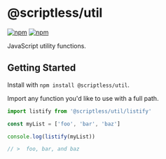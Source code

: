 # @scriptless/util

[![npm](https://img.shields.io/npm/dt/@scriptless/util.svg?style=flat-square)](https://www.npmjs.com/package/@scriptless/util)
[![npm](https://img.shields.io/npm/v/@scriptless/util.svg?style=flat-square)](https://www.npmjs.com/package/@scriptless/util)

JavaScript utility functions.

## Getting Started

Install with `npm install @scriptless/util`.

Import any function you'd like to use with a full path.

```js
import listify from '@scriptless/util/listify'

const myList = ['foo', 'bar', 'baz']

console.log(listify(myList))

// >  foo, bar, and baz
```
